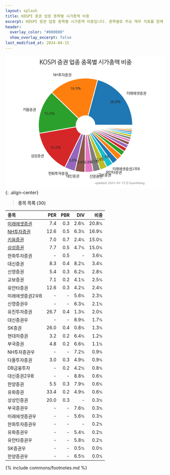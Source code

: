 ```yaml
---
layout: splash
title: KOSPI 증권 업종 종목별 시가총액 비중
excerpt: KOSPI 증권 업종 종목별 시가총액 비중입니다. 종목별로 주요 재무 지표를 함께 표시합니다.
header:
  overlay_color: "#800000"
  show_overlay_excerpt: false
last_modified_at: 2024-04-15
---
```



![KOSPI 증권 업종 종목별 시가총액 비중](/stats/sector/images/kospi_업종_증권_종목.png){: .align-center}


> **종목 목록 (30)**<a id="list"></a>

| **종목** | **PER** | **PBR** | **DIV** | **비중** |
| :------- | ------: | ------: | ------: | -------: |
| [미래에셋증권](/006800/) | 7.4 | 0.3 | 2.6<small>%</small> | 20.8<small>%</small> |
| [NH투자증권](/005940/) | 12.6 | 0.5 | 6.3<small>%</small> | 16.9<small>%</small> |
| [키움증권](/039490/) | 7.0 | 0.7 | 2.4<small>%</small> | 15.0<small>%</small> |
| [삼성증권](/016360/) | 7.7 | 0.5 | 4.7<small>%</small> | 15.0<small>%</small> |
| 한화투자증권 | - | 0.5 | - | 3.6<small>%</small> |
| 대신증권 | 8.3 | 0.4 | 8.2<small>%</small> | 3.4<small>%</small> |
| 신영증권 | 5.4 | 0.3 | 6.2<small>%</small> | 2.8<small>%</small> |
| 교보증권 | 7.1 | 0.2 | 4.1<small>%</small> | 2.5<small>%</small> |
| 유안타증권 | 12.6 | 0.3 | 4.2<small>%</small> | 2.4<small>%</small> |
| 미래에셋증권2우B | - | - | 5.6<small>%</small> | 2.3<small>%</small> |
| 신영증권우 | - | - | 6.3<small>%</small> | 2.1<small>%</small> |
| 유진투자증권 | 26.7 | 0.4 | 1.3<small>%</small> | 2.0<small>%</small> |
| 대신증권우 | - | - | 8.9<small>%</small> | 1.7<small>%</small> |
| SK증권 | 26.0 | 0.4 | 0.8<small>%</small> | 1.3<small>%</small> |
| 현대차증권 | 3.2 | 0.2 | 6.4<small>%</small> | 1.2<small>%</small> |
| 부국증권 | 4.8 | 0.2 | 6.6<small>%</small> | 1.1<small>%</small> |
| NH투자증권우 | - | - | 7.2<small>%</small> | 0.9<small>%</small> |
| 다올투자증권 | 3.0 | 0.3 | 4.9<small>%</small> | 0.9<small>%</small> |
| DB금융투자 | - | 0.2 | 4.2<small>%</small> | 0.8<small>%</small> |
| 대신증권2우B | - | - | 8.8<small>%</small> | 0.6<small>%</small> |
| 한양증권 | 5.5 | 0.3 | 7.9<small>%</small> | 0.6<small>%</small> |
| 유화증권 | 33.4 | 0.2 | 4.9<small>%</small> | 0.6<small>%</small> |
| 상상인증권 | 20.0 | 0.3 | - | 0.3<small>%</small> |
| 부국증권우 | - | - | 7.6<small>%</small> | 0.3<small>%</small> |
| 미래에셋증권우 | - | - | 5.6<small>%</small> | 0.3<small>%</small> |
| 한화투자증권우 | - | - | - | 0.2<small>%</small> |
| 유화증권우 | - | - | 5.4<small>%</small> | 0.2<small>%</small> |
| 유안타증권우 | - | - | 5.8<small>%</small> | 0.2<small>%</small> |
| SK증권우 | - | - | 0.5<small>%</small> | 0.0<small>%</small> |
| 한양증권우 | - | - | 6.5<small>%</small> | 0.0<small>%</small> |

{% include commons/footnotes.md %}